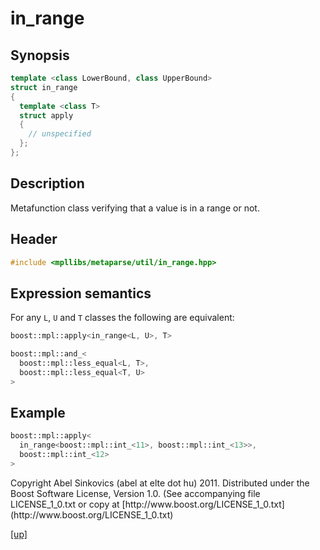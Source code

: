 # in_range

## Synopsis

```cpp
template <class LowerBound, class UpperBound>
struct in_range
{
  template <class T>
  struct apply
  {
    // unspecified
  };
};
```

## Description

Metafunction class verifying that a value is in a range or not.

## Header

```cpp
#include <mpllibs/metaparse/util/in_range.hpp>
```

## Expression semantics

For any `L`, `U` and `T` classes the following are equivalent:

```cpp
boost::mpl::apply<in_range<L, U>, T>

boost::mpl::and_<
  boost::mpl::less_equal<L, T>,
  boost::mpl::less_equal<T, U>
>
```

## Example

```cpp
boost::mpl::apply<
  in_range<boost::mpl::int_<11>, boost::mpl::int_<13>>,
  boost::mpl::int_<12>
>
```

<p class="copyright">
Copyright Abel Sinkovics (abel at elte dot hu) 2011.
Distributed under the Boost Software License, Version 1.0.
(See accompanying file LICENSE_1_0.txt or copy at
[http://www.boost.org/LICENSE_1_0.txt](http://www.boost.org/LICENSE_1_0.txt)
</p>

[[up]](reference.html)

